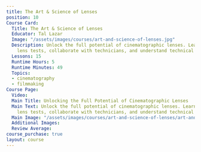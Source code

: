 ```yaml
---
title: The Art & Science of Lenses
position: 10
Course Card:
  Title: The Art & Science of Lenses
  Educator: Tal Lazar
  Image: "/assets/images/courses/art-and-science-of-lenses.jpg"
  Description: Unlock the full potential of cinematographic lenses. Learn to design
    lens tests, collaborate with technicians, and understand technical specifications.
  Lessons: 15
  Runtime Hours: 5
  Runtime Minutes: 49
  Topics:
  - cinematography
  - filmmaking
Course Page:
  Video: 
  Main Title: Unlocking the Full Potential of Cinematographic Lenses
  Main Text: Unlock the full potential of cinematographic lenses. Learn to design
    lens tests, collaborate with technicians, and understand technical specifications.
  Main Image: "/assets/images/courses/art-and-science-of-lenses/art-and-science-of-lenses-main.jpg"
  Additional Images: 
  Review Average: 
course_purchase: true
layout: course
---
```


